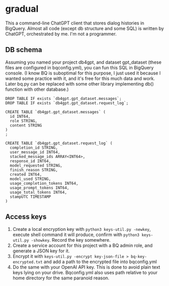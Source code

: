 # gradual
This a command-line ChatGPT client that stores dialog histories in BigQuery.
Almost all code (except db structure and some SQL) is written by ChatGPT, orchestrated by me. I'm not a programmer.

## DB schema

Assuming you named your project db4gpt, and dataset gpt_dataset (these files are configured in bqconfig.yml), you can fun this SQL in BigQuery console. 
(I know BQ is suboptimal for this purpose, I just used it because I wanted some practice with it, and it's free for this much data and work.
Later bq.py can be replaced with some other library implementing db() function with other database.)

```
DROP TABLE IF exists `db4gpt.gpt_dataset.messages`;
DROP TABLE IF exists `db4gpt.gpt_dataset.request_log`;

CREATE TABLE `db4gpt.gpt_dataset.messages` (
  id INT64,
  role STRING, 
  content STRING
)
;

CREATE TABLE `db4gpt.gpt_dataset.request_log` (
  completion_id STRING,
  user_message_id INT64,
  stacked_message_ids ARRAY<INT64>,
  response_id INT64,
  model_requested STRING,
  finish_reason STRING,
  created INT64,
  model_used STRING,
  usage_completion_tokens INT64,
  usage_prompt_tokens INT64,
  usage_total_tokens INT64,
  stampUTC TIMESTAMP
)
```
## Access keys
1. Create a local encryption key with `python3 keys-util.py -newkey`, execute shell command it will produce, confirm with `python3 keys-util.py -showkey`. Record the key somewhere.
2. Create a service account for this project with a BQ admin role, and generate a JSON key for it.
3. Encrypt it with `keys-util.py -encrypt key-json-file > bq-key-encrypted.txt` and add a path to the encrypted file into bqconfig.yml
4. Do the same with your OpenAI API key.
This is done to avoid plain text keys lying on your drive. Bqconfig.yml also uses path relative to your home directory for the same paranoid reason.


